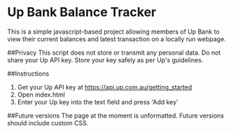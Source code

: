 # Up Bank Balance Tracker
This is a simple javascript-based project allowing members of Up Bank to view their current balances and latest transaction on a locally run webpage.

##Privacy
This script does not store or transmit any personal data. Do not share your Up API key. Store your key safely as per Up's guidelines.
 
##Instructions
1. Get your Up API key at https://api.up.com.au/getting_started
2. Open index.html
3. Enter your Up key into the text field and press 'Add key'

##Future versions
The page at the moment is unformatted. Future versions should include custom CSS.
